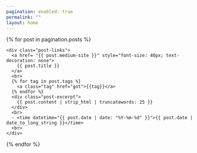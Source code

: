 ```yaml
---
pagination: enabled: true
permalink: ""
layout: home
---
```


<div class="post-links">
  {% for post in pagination.posts %}
    
    <div class="post-links">
      <a href= "{{ post.medium-site }}" style="font-size: 40px; text-decoration: none">
        {{ post.title }}
      </a>
      <br>
      {% for tag in post.tags %}
        <a class="tag" href="got">{{tag}}</a>
      {% endfor %}
      <div class="post-excerpt">
        {{ post.content | strip_html | truncatewords: 25 }}
      </div>
      <br>
      - <time datetime="{{ post.date | date: "%Y-%m-%d" }}">{{ post.date | date_to_long_string }}</time>
      <br>
    </div>
  {% endfor %}
</div>

